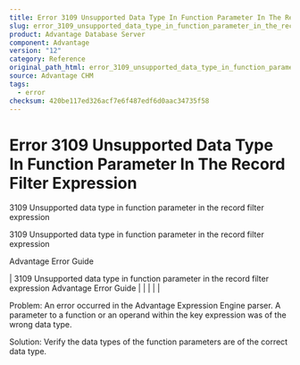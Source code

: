 ```yaml
---
title: Error 3109 Unsupported Data Type In Function Parameter In The Record Filter Expression
slug: error_3109_unsupported_data_type_in_function_parameter_in_the_record_filter_expression
product: Advantage Database Server
component: Advantage
version: "12"
category: Reference
original_path_html: error_3109_unsupported_data_type_in_function_parameter_in_the_record_filter_expression.htm
source: Advantage CHM
tags:
  - error
checksum: 420be117ed326acf7e6f487edf6d0aac34735f58
---
```


# Error 3109 Unsupported Data Type In Function Parameter In The Record Filter Expression

3109 Unsupported data type in function parameter in the record filter expression

3109 Unsupported data type in function parameter in the record filter expression

Advantage Error Guide

| 3109 Unsupported data type in function parameter in the record filter expression  Advantage Error Guide |  |  |  |  |

Problem: An error occurred in the Advantage Expression Engine parser. A parameter to a function or an operand within the key expression was of the wrong data type.

Solution: Verify the data types of the function parameters are of the correct data type.
